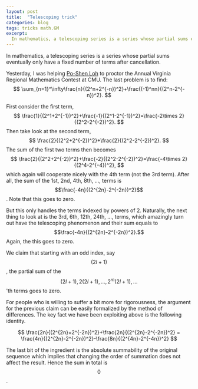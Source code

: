 ```yaml
---
layout: post
title:  "Telescoping trick"
categories: blog
tags: tricks math.GM
excerpt:
  In mathematics, a telescoping series is a series whose partial sums eventually only have a fixed number of terms after cancellation.
---
```

In mathematics, a telescoping series is a series whose partial sums eventually only have a fixed number of terms after cancellation.

Yesterday, I was helping [Po-Shen Loh](http://www.math.cmu.edu/~ploh/) to proctor the Annual Virginia Regional Mathematics Contest at CMU. The last problem is to find:
$$
\sum_{n=1}^\infty\frac{n}{(2^n+2^{-n})^2}+\frac{(-1)^nn}{(2^n-2^{-n})^2}.
$$

First consider the first term,
$$
\frac{1}{(2^1+2^{-1})^2}+\frac{-1}{(2^1-2^{-1})^2}=\frac{-2\times 2}{(2^2-2^{-2})^2}.
$$
Then take look at the second term,
$$
\frac{2}{(2^2+2^{-2})^2}+\frac{2}{(2^2-2^{-2})^2}.
$$
The sum of the first two terms then becomes
$$
\frac{2}{(2^2+2^{-2})^2}+\frac{-2}{(2^2-2^{-2})^2}=\frac{-4\times 2}{(2^4-2^{-4})^2},
$$
which again will cooperate nicely with the 4th term (not the 3rd term). After all, the sum of the 1st, 2nd, 4th, 8th, ..., terms is $$\frac{-4n}{(2^{2n}-2^{-2n})^2}$$. Note that this goes to zero.

But this only handles the terms indexed by powers of 2. Naturally, the next thing to look at is the 3rd, 6th, 12th, 24th, ..., terms, which amazingly turn out have the telescoping phenomenon and their sum equals to $$\frac{-4n}{(2^{2n}-2^{-2n})^2}.$$ Again, the this goes to zero.

We claim that starting with an odd index, say $$(2l+1)$$, the partial sum of the $$(2l+1), 2(2l+1), \ldots, 2^m(2l+1), \ldots$$'th terms goes to zero.

For people who is willing to suffer a bit more for rigorousness, the argument for the previous claim can be easily formalized by the method of differences. The key fact we have been exploiting above is the following identity.

$$
\frac{2n}{(2^{2n}+2^{-2n})^2}+\frac{2n}{(2^{2n}-2^{-2n})^2} = \frac{4n}{(2^{2n}-2^{-2n})^2}-\frac{8n}{(2^{4n}-2^{-4n})^2}
$$

The last bit of the ingredient is the absolute summability of the original sequence which implies that changing the order of summation does not affect the result. Hence the sum in total is $$0$$.